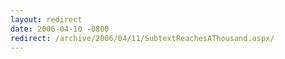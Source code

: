 ```yaml
---
layout: redirect
date: 2006-04-10 -0800
redirect: /archive/2006/04/11/SubtextReachesAThousand.aspx/
---
```

